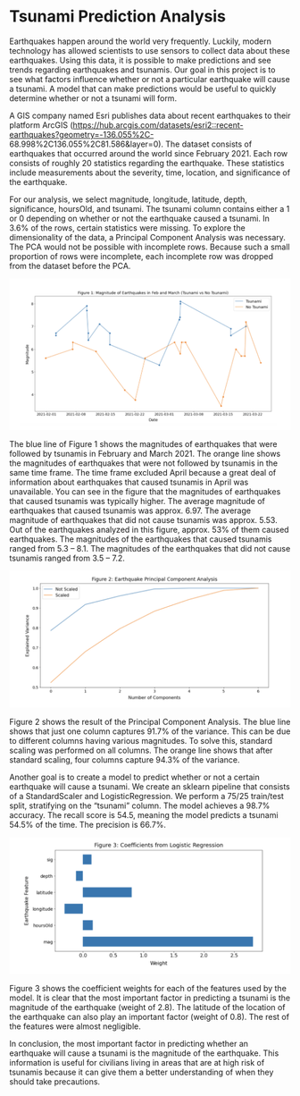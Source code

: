 # Tsunami Prediction Analysis
Earthquakes happen around the world very frequently. Luckily, modern technology has allowed scientists to use sensors to collect data about these earthquakes. Using this data, it is possible to make predictions and see trends regarding earthquakes and tsunamis. Our goal in this project is to see what factors influence whether or not a particular earthquake will cause a tsunami. A model that can make predictions would be useful to quickly determine whether or not a tsunami will form.

A GIS company named Esri publishes data about recent earthquakes to their platform ArcGIS (https://hub.arcgis.com/datasets/esri2::recent-earthquakes?geometry=-136.055%2C- 68.998%2C136.055%2C81.586&layer=0). The dataset consists of earthquakes that occurred around the world since February 2021. Each row consists of roughly 20 statistics regarding the earthquake. These statistics include measurements about the severity, time, location, and significance of the earthquake.

For our analysis, we select magnitude, longitude, latitude, depth, significance, hoursOld, and tsunami. The tsunami column contains either a 1 or 0 depending on whether or not the earthquake caused a tsunami. In 3.6% of the rows, certain statistics were missing. To explore the dimensionality of the data, a Principal Component Analysis was necessary. The PCA would not be possible with incomplete rows. Because such a small proportion of rows were incomplete, each incomplete row was dropped from the dataset before the PCA.

<img src = images/Figure1.png>

The blue line of Figure 1 shows the magnitudes of earthquakes that were followed by tsunamis in February and March 2021. The orange line shows the magnitudes of earthquakes that were not followed by tsunamis in the same time frame. The time frame excluded April because a great deal of information about earthquakes that caused tsunamis in April was unavailable. You can see in the figure that the magnitudes of earthquakes that caused tsunamis was typically higher. The average magnitude of earthquakes that caused tsunamis was approx. 6.97. The average magnitude of earthquakes that did not cause tsunamis was approx. 5.53. Out of the earthquakes analyzed in this figure, approx. 53% of them caused earthquakes. The magnitudes of the earthquakes that caused tsunamis ranged from 5.3 – 8.1. The magnitudes of the earthquakes that did not cause tsunamis ranged from 3.5 – 7.2.

<img src = images/Figure2.png>

Figure 2 shows the result of the Principal Component Analysis. The blue line shows that just one column captures 91.7% of the variance. This can be due to different columns having various magnitudes. To solve this, standard scaling was performed on all columns. The orange line shows that after standard scaling, four columns capture 94.3% of the variance.

Another goal is to create a model to predict whether or not a certain earthquake will cause a tsunami. We create an sklearn pipeline that consists of a StandardScaler and LogisticRegression. We perform a 75/25 train/test split, stratifying on the “tsunami” column. The model achieves a 98.7% accuracy. The recall score is 54.5, meaning the model predicts a tsunami 54.5% of the time. The precision is 66.7%.

<img src = images/Figure3.png>

Figure 3 shows the coefficient weights for each of the features used by the model. It is clear that the most important factor in predicting a tsunami is the magnitude of the earthquake (weight of 2.8). The latitude of the location of the earthquake can also play an important factor (weight of 0.8). The rest of the features were almost negligible.

In conclusion, the most important factor in predicting whether an earthquake will cause a tsunami is the magnitude of the earthquake. This information is useful for civilians living in areas that are at high risk of tsunamis because it can give them a better understanding of when they should take precautions.
